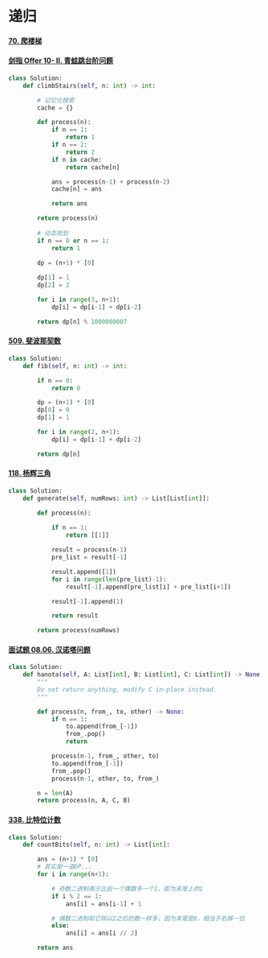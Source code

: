 # 递归

#### [70. 爬楼梯](https://leetcode-cn.com/problems/climbing-stairs/)

#### [剑指 Offer 10- II. 青蛙跳台阶问题](https://leetcode-cn.com/problems/qing-wa-tiao-tai-jie-wen-ti-lcof/)

```python
class Solution:
    def climbStairs(self, n: int) -> int:

        # 记忆化搜索
        cache = {}

        def process(n):
            if n == 1:
                return 1
            if n == 2:
                return 2
            if n in cache:
                return cache[n]

            ans = process(n-1) + process(n-2)
            cache[n] = ans

            return ans

        return process(n)
    
    	# 动态规划
        if n == 0 or n == 1:
            return 1
        
        dp = (n+1) * [0]

        dp[1] = 1
        dp[2] = 2

        for i in range(3, n+1):
            dp[i] = dp[i-1] + dp[i-2]

        return dp[n] % 1000000007
```

#### [509. 斐波那契数](https://leetcode-cn.com/problems/fibonacci-number/)

```python
class Solution:
    def fib(self, n: int) -> int:

        if n == 0:
            return 0

        dp = (n+1) * [0]
        dp[0] = 0
        dp[1] = 1

        for i in range(2, n+1):
            dp[i] = dp[i-1] + dp[i-2]

        return dp[n]
```

#### [118. 杨辉三角](https://leetcode-cn.com/problems/pascals-triangle/)

```python
class Solution:
    def generate(self, numRows: int) -> List[List[int]]:

        def process(n):
            
            if n == 1:
                return [[1]]

            result = process(n-1)
            pre_list = result[-1]

            result.append([1])
            for i in range(len(pre_list)-1):
                result[-1].append(pre_list[i] + pre_list[i+1])

            result[-1].append(1)

            return result

        return process(numRows)
```

#### [面试题 08.06. 汉诺塔问题](https://leetcode-cn.com/problems/hanota-lcci/)

```python
class Solution:
    def hanota(self, A: List[int], B: List[int], C: List[int]) -> None:
        """
        Do not return anything, modify C in-place instead.
        """

        def process(n, from_, to, other) -> None:
            if n == 1:
                to.append(from_[-1])
                from_.pop()
                return 

            process(n-1, from_, other, to)
            to.append(from_[-1])
            from_.pop()
            process(n-1, other, to, from_)

        n = len(A)
        return process(n, A, C, B)
```

#### [338. 比特位计数](https://leetcode-cn.com/problems/counting-bits/)

```python
class Solution:
    def countBits(self, n: int) -> List[int]:

        ans = (n+1) * [0]
		# 其实是一道DP...
        for i in range(n+1):

            # 奇数二进制表示比前一个偶数多一个1，即为末尾上的1
            if i % 2 == 1:
                ans[i] = ans[i-1] + 1

            # 偶数二进制和它除以2之后的数一样多，因为末尾是0，相当于右移一位
            else:
                ans[i] = ans[i // 2]

        return ans
```


